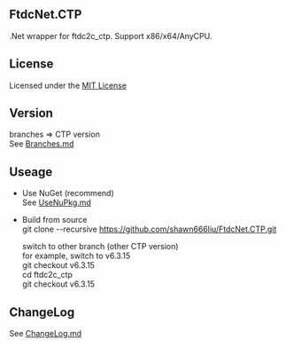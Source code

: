 ## FtdcNet.CTP
.Net wrapper for ftdc2c_ctp. Support x86/x64/AnyCPU.

## License
Licensed under the [MIT License](http://www.mit-license.org/)

## Version
branches  => CTP version  
  See [Branches.md](https://github.com/shawn666liu/FtdcNet.CTP/blob/master/Branches.md)  

## Useage
* Use NuGet (recommend)  
  See [UseNuPkg.md](https://github.com/shawn666liu/FtdcNet.CTP/blob/master/UseNuPkg.md)  

* Build from source   
  git clone --recursive https://github.com/shawn666liu/FtdcNet.CTP.git   

  switch to other branch (other CTP version)  
  for example, switch to v6.3.15  
  git checkout v6.3.15  
  cd ftdc2c_ctp  
  git checkout v6.3.15    

## ChangeLog
  See [ChangeLog.md](https://github.com/shawn666liu/FtdcNet.CTP/blob/master/ChangeLog.md) 